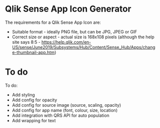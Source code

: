 # Qlik Sense App Icon Generator

The requirements for a Qlik Sense App Icon are:
- Suitable format - ideally PNG file, but can be JPG, JPEG or GIF
- Correct size or aspect - actual size is 168x108 pixels (although the help site says 8:5 - https://help.qlik.com/en-US/sense/June2019/Subsystems/Hub/Content/Sense_Hub/Apps/change-thumbnail-app.htm)


# To do

To do:
* Add styling
* Add config for opacity
* Add config for source image (source, scaling, opacity)
* Add config for app name (font, colour, size, location)
* Add integration with QRS API for auto population
* Add wrapping for text